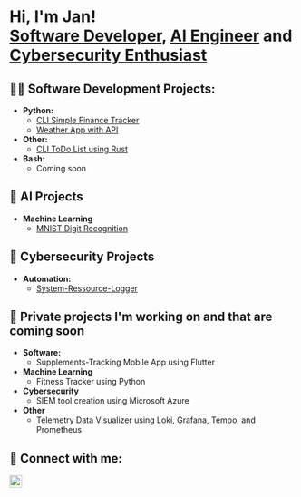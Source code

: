 <h1>Hi, I'm Jan! <br/><a href="https://github.com/janwichmann98">Software Developer</a>, <a href="https://github.com/janwichmann98">AI Engineer</a> and <a href="https://github.com/janwichmann98/">Cybersecurity Enthusiast</a></h1>

<h2>👨‍💻 Software Development Projects:</h2>

- <b>Python:</b>
  - [CLI Simple Finance Tracker](https://github.com/janwichmann98/finance-tracker-v1)
  - [Weather App with API](https://github.com/janwichmann98/weather-app)
- <b>Other:</b>
  - [CLI ToDo List using Rust](https://github.com/janwichmann98/cli-todo-app)
- <b>Bash:</b>
  - Coming soon

<h2>🤖 AI Projects</h2>

- <b>Machine Learning</b>
  - [MNIST Digit Recognition](https://github.com/janwichmann98/mnist-digit-recognition)

<h2>👾 Cybersecurity Projects</h2>

- <b>Automation:</b>
  - [System-Ressource-Logger](https://github.com/janwichmann98/system-ressource-logger)

<h2>🔭 Private projects I'm working on and that are coming soon</h2>

- <b>Software:</b>
  - Supplements-Tracking Mobile App using Flutter
- <b>Machine Learning</b>
  - Fitness Tracker using Python
- <b>Cybersecurity</b>
  - SIEM tool creation using Microsoft Azure
- <b>Other</b>
  - Telemetry Data Visualizer using Loki, Grafana, Tempo, and Prometheus

<h2> 🤳 Connect with me:</h2>

[<img align="left" alt="JanWichmann | linkedin" width="22px" src="https://cdn.jsdelivr.net/npm/simple-icons@v3/icons/linkedin.svg" />](https://linkedin.com/in/jan-wichmann)
